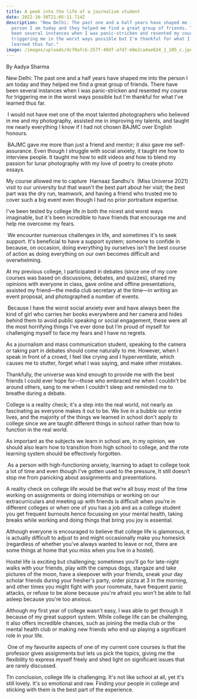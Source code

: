 ```yaml
---
title: A peek into the life of a journalism student
date: 2022-10-30T21:05:11.714Z
description: "New Delhi: The past one and a half years have shaped me into the
  person I am today and they helped me find a great group of friends. There have
  been several instances when I was panic-stricken and resented my course for
  triggering me in the worst ways possible but I'm thankful for what I've
  learned thus far."
image: /images/uploads/dc70afcb-257f-49df-a7d7-b0e2ca4ae624_1_105_c.jpeg
---
```

By Aadya Sharma

New Delhi: The past one and a half years have shaped me into the person I am today and they helped me find a great group of friends. There have been several instances when I was panic-stricken and resented my course for triggering me in the worst ways possible but I'm thankful for what I've learned thus far.



 I would not have met one of the most talented photographers who believed in me and my photography, assisted me in improving my talents, and taught me nearly everything I know if I had not chosen BAJMC over English honours.



 BAJMC gave me more than just a friend and mentor; it also gave me self-assurance. Even though I struggle with social anxiety, it taught me how to interview people. It taught me how to edit videos and how to blend my passion for lunar photography with my love of poetry to create photo essays. 



My course allowed me to capture  Harnaaz Sandhu's  (Miss Universe 2021) visit to our university but that wasn't the best part about her visit; the best part was the dry run, teamwork, and having a friend who trusted me to cover such a big event even though I had no prior portraiture expertise.



I've been tested by college life in both the nicest and worst ways imaginable, but it's been incredible to have friends that encourage me and help me overcome my fears.



 We encounter numerous challenges in life, and sometimes it's to seek support. It's beneficial to have a support system; someone to confide in because, on occasion, doing everything by ourselves isn't the best course of action as doing everything on our own becomes difficult and overwhelming.



At my previous college, I participated in debates (since one of my core courses was based on discussions, debates, and quizzes), shared my opinions with everyone in class, gave online and offline presentations, assisted my friend—the media club secretary at the time—in writing an event proposal, and photographed a number of events.



 Because I have the worst social anxiety ever and have always been the kind of girl who carries her books everywhere and her camera and hides behind them to avoid public speaking or social engagement, these were all the most horrifying things I've ever done but I’m proud of myself for challenging myself to face my fears and I have no regrets.



As a journalism and mass communication student, speaking to the camera or taking part in debates should come naturally to me. However, when I speak in front of a crowd, I feel like crying and I hyperventilate, which causes me to stutter, forget what I was saying, and make other mistakes. 



Thankfully, the universe was kind enough to provide me with the best friends I could ever hope for—those who embraced me when I couldn't be around others, sang to me when I couldn't sleep and reminded me to breathe during a debate.



College is a reality check; it's a step into the real world, not nearly as fascinating as everyone makes it out to be. We live in a bubble our entire lives, and the majority of the things we learned in school don't apply to college since we are taught different things in school rather than how to function in the real world. 



As important as the subjects we learn in school are, in my opinion, we should also learn how to transition from high school to college, and the rote learning system should be effectively forgotten.



 As a person with high-functioning anxiety, learning to adapt to college took a lot of time and even though I’ve gotten used to the pressure, It still doesn’t stop me from panicking about assignments and presentations.



A reality check on college life would be that we’re all busy most of the time working on assignments or doing internships or working on our extracurriculars and meeting up with friends is difficult when you’re in different colleges or when one of you has a job and as a college student you get frequent burnouts hence focussing on your mental health, taking breaks while working and doing things that bring you joy is essential.



Although everyone is encouraged to believe that college life is glamorous, it is actually difficult to adjust to and might occasionally make you homesick (regardless of whether you've always wanted to leave or not, there are some things at home that you miss when you live in a hostel).



Hostel life is exciting but challenging; sometimes you'll go for late-night walks with your friends, play with the campus dogs, stargaze and take pictures of the moon, have a sleepover with your friends, sneak your day scholar friends during your fresher's party, order pizza at 3 in the morning, and other times you might fight with your roommate, have frequent panic attacks, or refuse to be alone because you're afraid you won't be able to fall asleep because you're too anxious.



Although my first year of college wasn't easy, I was able to get through it because of my great support system. While college life can be challenging, it also offers incredible chances, such as joining the media club or the mental health club or making new friends who end up playing a significant role in your life.



 One of my favourite aspects of one of my current core courses is that the professor gives assignments but lets us pick the topics, giving me the flexibility to express myself freely and shed light on significant issues that are rarely discussed.



TIn conclusion, college life is challenging. It's not like school at all, yet it's still lovely. It's so emotional and raw. Finding your people in college and sticking with them is the best part of the experience.